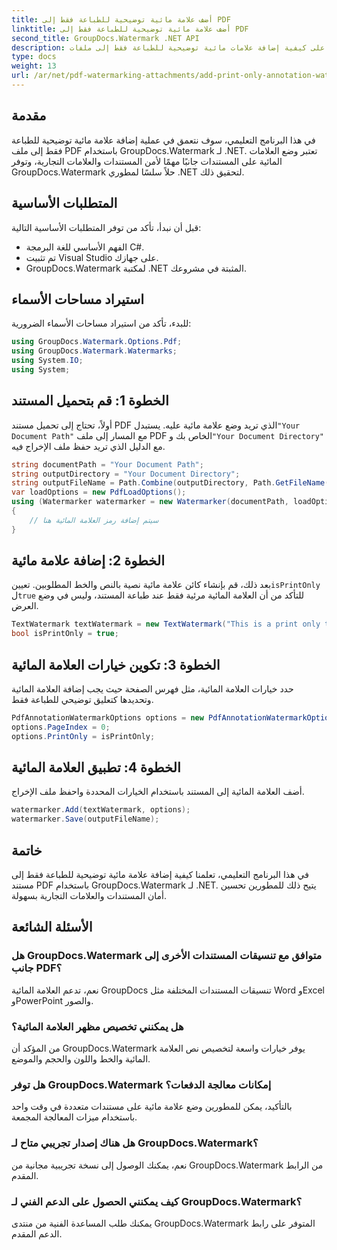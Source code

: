 ```yaml
---
title: أضف علامة مائية توضيحية للطباعة فقط إلى PDF
linktitle: أضف علامة مائية توضيحية للطباعة فقط إلى PDF
second_title: GroupDocs.Watermark .NET API
description: تعرف على كيفية إضافة علامات مائية توضيحية للطباعة فقط إلى ملفات PDF باستخدام GroupDocs.Watermark لـ .NET. تعزيز أمان المستندات والعلامات التجارية دون عناء.
type: docs
weight: 13
url: /ar/net/pdf-watermarking-attachments/add-print-only-annotation-watermark-pdf/
---
```

## مقدمة
في هذا البرنامج التعليمي، سوف نتعمق في عملية إضافة علامة مائية توضيحية للطباعة فقط إلى ملف PDF باستخدام GroupDocs.Watermark لـ .NET. تعتبر وضع العلامات المائية على المستندات جانبًا مهمًا لأمن المستندات والعلامات التجارية، وتوفر GroupDocs.Watermark حلاً سلسًا لمطوري .NET لتحقيق ذلك.
## المتطلبات الأساسية
قبل أن نبدأ، تأكد من توفر المتطلبات الأساسية التالية:
- الفهم الأساسي للغة البرمجة C#.
- تم تثبيت Visual Studio على جهازك.
- GroupDocs.Watermark لمكتبة .NET المثبتة في مشروعك.

## استيراد مساحات الأسماء
للبدء، تأكد من استيراد مساحات الأسماء الضرورية:
```csharp
using GroupDocs.Watermark.Options.Pdf;
using GroupDocs.Watermark.Watermarks;
using System.IO;
using System;
```
## الخطوة 1: قم بتحميل المستند
 أولاً، تحتاج إلى تحميل مستند PDF الذي تريد وضع علامة مائية عليه. يستبدل`"Your Document Path"` مع المسار إلى ملف PDF الخاص بك و`"Your Document Directory"` مع الدليل الذي تريد حفظ ملف الإخراج فيه.
```csharp
string documentPath = "Your Document Path";
string outputDirectory = "Your Document Directory";
string outputFileName = Path.Combine(outputDirectory, Path.GetFileName(documentPath));
var loadOptions = new PdfLoadOptions();
using (Watermarker watermarker = new Watermarker(documentPath, loadOptions))
{
    // سيتم إضافة رمز العلامة المائية هنا
}
```
## الخطوة 2: إضافة علامة مائية
بعد ذلك، قم بإنشاء كائن علامة مائية نصية بالنص والخط المطلوبين. تعيين`isPrintOnly` ل`true` للتأكد من أن العلامة المائية مرئية فقط عند طباعة المستند، وليس في وضع العرض.
```csharp
TextWatermark textWatermark = new TextWatermark("This is a print only test watermark. It won't appear in view mode.", new Font("Arial", 8));
bool isPrintOnly = true;
```
## الخطوة 3: تكوين خيارات العلامة المائية
حدد خيارات العلامة المائية، مثل فهرس الصفحة حيث يجب إضافة العلامة المائية وتحديدها كتعليق توضيحي للطباعة فقط.
```csharp
PdfAnnotationWatermarkOptions options = new PdfAnnotationWatermarkOptions();
options.PageIndex = 0;
options.PrintOnly = isPrintOnly;
```
## الخطوة 4: تطبيق العلامة المائية
أضف العلامة المائية إلى المستند باستخدام الخيارات المحددة واحفظ ملف الإخراج.
```csharp
watermarker.Add(textWatermark, options);
watermarker.Save(outputFileName);
```

## خاتمة
في هذا البرنامج التعليمي، تعلمنا كيفية إضافة علامة مائية توضيحية للطباعة فقط إلى مستند PDF باستخدام GroupDocs.Watermark لـ .NET. يتيح ذلك للمطورين تحسين أمان المستندات والعلامات التجارية بسهولة.
## الأسئلة الشائعة
### هل GroupDocs.Watermark متوافق مع تنسيقات المستندات الأخرى إلى جانب PDF؟
نعم، تدعم العلامة المائية GroupDocs تنسيقات المستندات المختلفة مثل Word وExcel وPowerPoint والصور.
### هل يمكنني تخصيص مظهر العلامة المائية؟
من المؤكد أن GroupDocs.Watermark يوفر خيارات واسعة لتخصيص نص العلامة المائية والخط واللون والحجم والموضع.
### هل توفر GroupDocs.Watermark إمكانات معالجة الدفعات؟
بالتأكيد، يمكن للمطورين وضع علامة مائية على مستندات متعددة في وقت واحد باستخدام ميزات المعالجة المجمعة.
### هل هناك إصدار تجريبي متاح لـ GroupDocs.Watermark؟
نعم، يمكنك الوصول إلى نسخة تجريبية مجانية من GroupDocs.Watermark من الرابط المقدم.
### كيف يمكنني الحصول على الدعم الفني لـ GroupDocs.Watermark؟
يمكنك طلب المساعدة الفنية من منتدى GroupDocs.Watermark المتوفر على رابط الدعم المقدم.
